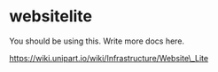 websitelite
===========

You should be using this. Write more docs here.

https://wiki.unipart.io/wiki/Infrastructure/Website\_Lite

